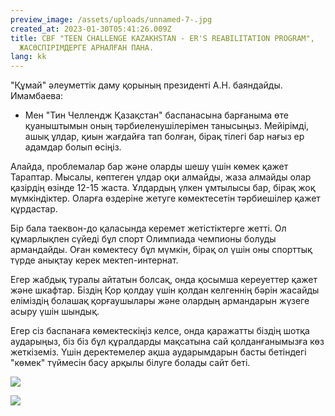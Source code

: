 ```yaml
---
preview_image: /assets/uploads/unnamed-7-.jpg
created_at: 2023-01-30T05:41:26.009Z
title: CBF "TEEN CHALLENGE KAZAKHSTAN - ER'S REABILITATION PROGRAM",
  ЖАСӨСПІРІМДЕРГЕ АРНАЛҒАН ПАНА.
lang: kk
---
```

"Құмай" әлеуметтік даму қорының президенті А.Н. баяндайды.
Имамбаева:

* Мен "Тин Челлендж Қазақстан" баспанасына барғаныма өте қуаныштымын
  оның тәрбиеленушілерімен танысыңыз. Мейірімді, ашық ұлдар,
  қиын жағдайға тап болған, бірақ тілегі бар
  нағыз ер адамдар болып өсіңіз.

Алайда, проблемалар бар және оларды шешу үшін көмек қажет
Тараптар. Мысалы, көптеген ұлдар оқи алмайды, жаза алмайды
олар қазірдің өзінде 12-15 жаста. Ұлдардың үлкен ұмтылысы бар, бірақ жоқ
мүмкіндіктер. Оларға өздеріне жетуге көмектесетін тәрбиешілер қажет
құрдастар.

Бір бала таеквон-до қаласында керемет жетістіктерге жетті. Ол құмарлықпен сүйеді
бұл спорт Олимпиада чемпионы болуды армандайды. Оған көмектесу
бұл мүмкін, бірақ ол үшін оны спорттық түрде анықтау керек
мектеп-интернат.

Егер жабдық туралы айтатын болсақ, онда қосымша кереуеттер қажет
және шкафтар. Біздің Қор қолдау үшін қолдан келгеннің бәрін жасайды
еліміздің болашақ қорғаушылары және олардың армандарын жүзеге асыру үшін
шындық.

Егер сіз баспанаға көмектескіңіз келсе, онда қаражатты біздің шотқа аударыңыз, біз
біз бұл құралдарды мақсатына сай қолданғанымызға көз жеткіземіз. Үшін деректемелер
ақша аударымдарын басты бетіндегі "көмек" түймесін басу арқылы білуге болады
сайт беті.

![](/assets/uploads/unnamed-8-.jpg)

![](/assets/uploads/unnamed-9-.jpg)

![]()

![]()
